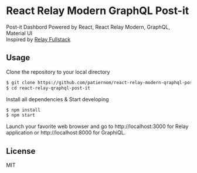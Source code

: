 # React Relay Modern GraphQL Post-it
Post-it Dashbord Powered by React, React Relay Modern, GraphQL, Material UI  
Inspired by [Relay Fullstack](https://lvarayut.github.io/relay-fullstack/)

## Usage

Clone the repository to your local directory
```bash
$ git clone https://github.com/patiernom/react-relay-modern-qraphql-post-it
$ cd react-relay-qraphql-post-it
```

Install all dependencies & Start developing
```bash
$ npm install
$ npm start
```

Launch your favorite web browser and go to http://localhost:3000 for Relay application or http://localhost:8000 for GraphiQL.

## License
MIT
